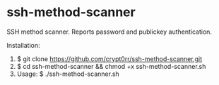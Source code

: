 # ssh-method-scanner

SSH method scanner. Reports password and publickey authentication.

Installation:
1. $ git clone https://github.com/crypt0rr/ssh-method-scanner.git
2. $ cd ssh-method-scanner && chmod +x ssh-method-scanner.sh
3. Usage: $ ./ssh-method-scanner.sh